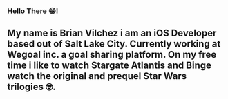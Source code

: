 ### Hello There 😁!

My name is Brian Vilchez i am an iOS Developer based out of Salt Lake City.
Currently working at Wegoal inc. a goal sharing platform. 
On my free time i like to watch Stargate Atlantis and Binge watch the original and prequel Star Wars trilogies 🤓.
--

